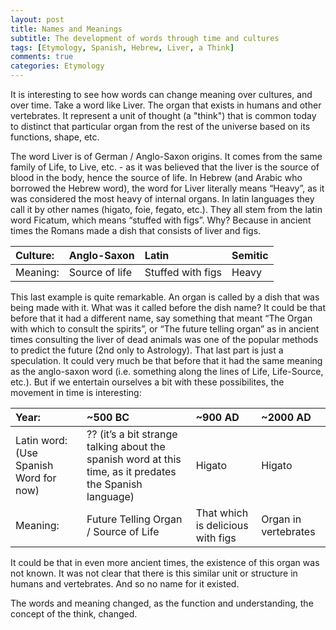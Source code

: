 ```yaml
---
layout: post
title: Names and Meanings
subtitle: The development of words through time and cultures
tags: [Etymology, Spanish, Hebrew, Liver, a Think]
comments: true
categories: Etymology
---
```


It is interesting to see how words can change meaning over cultures, and over time.
Take a word like Liver. The organ that exists in humans and other vertebrates. It represent a unit of thought (a "think") that is common today to distinct that particular organ from the rest of the universe based on its functions, shape, etc. 

The word Liver is of German / Anglo-Saxon origins. It comes from the same family of Life, to Live, etc. - as it was believed that the liver is the source of blood in the body, hence the source of life. 
In Hebrew (and Arabic who borrowed the Hebrew word), the word for Liver literally means “Heavy”, as it was considered the most heavy of internal organs. In latin languages they call it by other names (higato, foie, fegato, etc.). They all stem from the latin word Ficatum, which means “stuffed with figs”. Why? Because in ancient times the Romans made a dish that consists of liver and figs. 


| Culture: | Anglo-Saxon | Latin | Semitic |
| :------ |:--- | :--- | :--- |
| Meaning: | Source of life | Stuffed with figs | Heavy |


This last example is quite remarkable. An organ is called by a dish that was being made with it.  What was it called before the dish name? It could be that before that it had a different name, say something that meant “The Organ with which to consult the spirits”, or “The future telling organ” as in ancient times consulting the liver of dead animals was one of the popular methods to predict the future (2nd only to Astrology). That last part is just a speculation. It could very much be that before that it had the same meaning as the anglo-saxon word (i.e. something along the lines of Life, Life-Source, etc.). But if we entertain ourselves a bit with these possibilites, the movement in time is interesting: 


| Year: | ~500 BC | ~900 AD | ~2000 AD |
| :------ |:--- | :--- | :--- |
| Latin word: (Use Spanish Word for now) | ?? (it’s a bit strange talking about the spanish word at this time, as it predates the Spanish language) | Higato | Higato |
| Meaning: | Future Telling Organ / Source of Life | That which is delicious with figs | Organ in vertebrates |


It could be that in even more ancient times, the existence of this organ was not known. It was not clear that there is this similar unit or structure in humans and vertebrates. And so no name for it existed. 

The words and meaning changed, as the function and understanding, the concept of the think, changed. 
